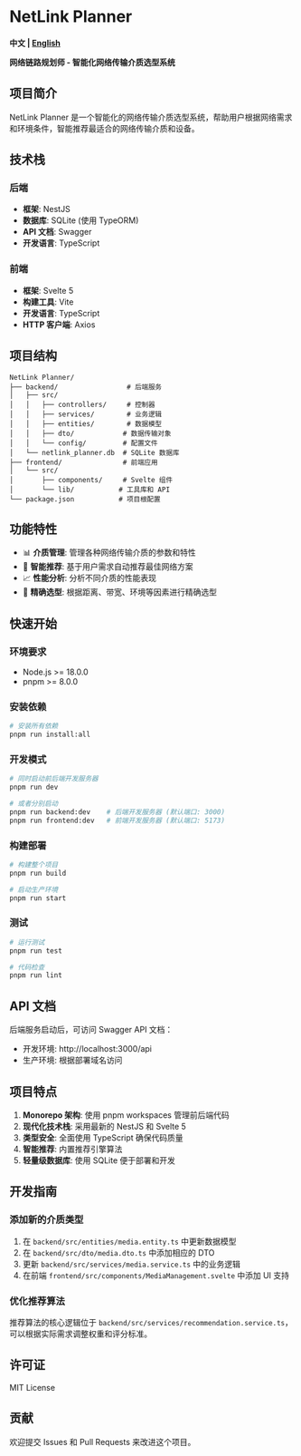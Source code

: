 # NetLink Planner

**中文 | [English](README_EN.md)**

**网络链路规划师 - 智能化网络传输介质选型系统**

## 项目简介

NetLink Planner 是一个智能化的网络传输介质选型系统，帮助用户根据网络需求和环境条件，智能推荐最适合的网络传输介质和设备。

## 技术栈

### 后端
- **框架**: NestJS
- **数据库**: SQLite (使用 TypeORM)
- **API 文档**: Swagger
- **开发语言**: TypeScript

### 前端
- **框架**: Svelte 5
- **构建工具**: Vite
- **开发语言**: TypeScript
- **HTTP 客户端**: Axios

## 项目结构

```
NetLink Planner/
├── backend/                 # 后端服务
│   ├── src/
│   │   ├── controllers/     # 控制器
│   │   ├── services/        # 业务逻辑
│   │   ├── entities/        # 数据模型
│   │   ├── dto/            # 数据传输对象
│   │   └── config/         # 配置文件
│   └── netlink_planner.db  # SQLite 数据库
├── frontend/               # 前端应用
│   └── src/
│       ├── components/     # Svelte 组件
│       └── lib/           # 工具库和 API
└── package.json           # 项目根配置
```

## 功能特性

- 📊 **介质管理**: 管理各种网络传输介质的参数和特性
- 🤖 **智能推荐**: 基于用户需求自动推荐最佳网络方案
- 📈 **性能分析**: 分析不同介质的性能表现
- 🎯 **精确选型**: 根据距离、带宽、环境等因素进行精确选型

## 快速开始

### 环境要求

- Node.js >= 18.0.0
- pnpm >= 8.0.0

### 安装依赖

```bash
# 安装所有依赖
pnpm run install:all
```

### 开发模式

```bash
# 同时启动前后端开发服务器
pnpm run dev

# 或者分别启动
pnpm run backend:dev    # 后端开发服务器 (默认端口: 3000)
pnpm run frontend:dev   # 前端开发服务器 (默认端口: 5173)
```

### 构建部署

```bash
# 构建整个项目
pnpm run build

# 启动生产环境
pnpm run start
```

### 测试

```bash
# 运行测试
pnpm run test

# 代码检查
pnpm run lint
```

## API 文档

后端服务启动后，可访问 Swagger API 文档：
- 开发环境: http://localhost:3000/api
- 生产环境: 根据部署域名访问

## 项目特点

1. **Monorepo 架构**: 使用 pnpm workspaces 管理前后端代码
2. **现代化技术栈**: 采用最新的 NestJS 和 Svelte 5
3. **类型安全**: 全面使用 TypeScript 确保代码质量
4. **智能推荐**: 内置推荐引擎算法
5. **轻量级数据库**: 使用 SQLite 便于部署和开发

## 开发指南

### 添加新的介质类型

1. 在 `backend/src/entities/media.entity.ts` 中更新数据模型
2. 在 `backend/src/dto/media.dto.ts` 中添加相应的 DTO
3. 更新 `backend/src/services/media.service.ts` 中的业务逻辑
4. 在前端 `frontend/src/components/MediaManagement.svelte` 中添加 UI 支持

### 优化推荐算法

推荐算法的核心逻辑位于 `backend/src/services/recommendation.service.ts`，可以根据实际需求调整权重和评分标准。

## 许可证

MIT License

## 贡献

欢迎提交 Issues 和 Pull Requests 来改进这个项目。